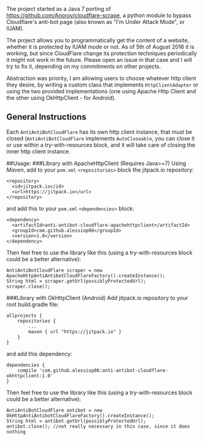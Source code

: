 The project started as a Java 7 porting of https://github.com/Anorov/cloudflare-scrape, a python module to bypass Cloudflare's anti-bot page (also known as "I'm Under Attack Mode", or IUAM). 

The project allows you to programmatically get the content of a website, whether it is protected by IUAM mode or not. 
As of 5th of August 2016 it is working, but since CloudFlare change its protection techniques periodically it might not work in the future. Please open an issue in that case and I will try to fix it, depending on my commitments on other projects.

Abstraction was priority, I am allowing users to choose whatever http client they desire, by writing a custom class that implements `HttpClientAdapter` or using the two provided implementations (one using Apache Http Client and the other using OkHttpClient - for Android).

## General Instructions
Each `AntiAntiBotCloudFlare` has its own http client instance, that must be closed (`AntiAntiBotCloudFlare` implements `AutoCloseable`, you can close it or use within a try-with-resources block, and it will take care of closing the inner http client instance.

##Usage:
###Library with ApacheHttpClient
(Requires Java>=7) Using _Maven_, add to your `pom.xml` `<repositories>` block the jitpack.io repository:
```
<repository>
  <id>jitpack.io</id>
  <url>https://jitpack.io</url>
</repository>
```
and add this to your  `pom.xml` `<dependencies>` block:
```
<dependency>
  <artifactId>anti-antibot-cloudflare-apachehttpclient</artifactId>
  <groupId>com.github.alessiop86</groupId>
  <version>1.0</version>
</dependency>
``` 
    
Then feel free to use the library like this (using a try-with-resources block could be a better alternative):
```
AntiAntiBotCloudFlare scraper = new ApacheHttpAntiAntibotCloudFlareFactory().createInstance();
String html = scraper.getUrl(possiblyProtectedUrl);
scraper.close();
```

###Library with OkHttpClient (Android)
Add jitpack.io repository to your root build.gradle file:
```
allprojects {
	repositories {
		...
		maven { url "https://jitpack.io" }
	}
}
```
and add this dependency:
```
dependencies {
	compile 'com.github.alessiop86:anti-antibot-cloudflare-okhttpclient:1.0'
}
```

Then feel free to use the library like this (using a try-with-resources block could be a better alternative):
```
AntiAntiBotCloudFlare antibot = new OkHttpAntiAntibotCloudFlareFactory().createInstance();
String html = antibot.getUrl(possiblyProtectedUrl);
antibot.close(); //not really necessary in this case, since it does nothing
```


